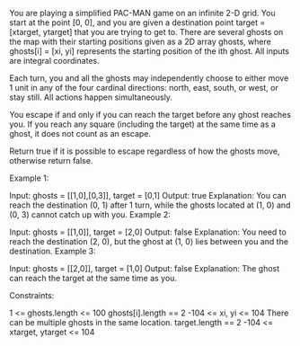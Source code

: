 You are playing a simplified PAC-MAN game on an infinite 2-D grid. You start at the point [0, 0], and you are given a destination point target = [xtarget, ytarget] that you are trying to get to. There are several ghosts on the map with their starting positions given as a 2D array ghosts, where ghosts[i] = [xi, yi] represents the starting position of the ith ghost. All inputs are integral coordinates.

Each turn, you and all the ghosts may independently choose to either move 1 unit in any of the four cardinal directions: north, east, south, or west, or stay still. All actions happen simultaneously.

You escape if and only if you can reach the target before any ghost reaches you. If you reach any square (including the target) at the same time as a ghost, it does not count as an escape.

Return true if it is possible to escape regardless of how the ghosts move, otherwise return false.

 

Example 1:

Input: ghosts = [[1,0],[0,3]], target = [0,1]
Output: true
Explanation: You can reach the destination (0, 1) after 1 turn, while the ghosts located at (1, 0) and (0, 3) cannot catch up with you.
Example 2:

Input: ghosts = [[1,0]], target = [2,0]
Output: false
Explanation: You need to reach the destination (2, 0), but the ghost at (1, 0) lies between you and the destination.
Example 3:

Input: ghosts = [[2,0]], target = [1,0]
Output: false
Explanation: The ghost can reach the target at the same time as you.
 

Constraints:

1 <= ghosts.length <= 100
ghosts[i].length == 2
-104 <= xi, yi <= 104
There can be multiple ghosts in the same location.
target.length == 2
-104 <= xtarget, ytarget <= 104